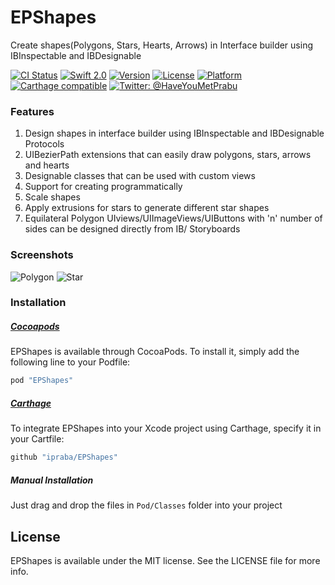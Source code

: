 # EPShapes

Create shapes(Polygons, Stars, Hearts, Arrows) in Interface builder using IBInspectable and IBDesignable 

[![CI Status](http://img.shields.io/travis/ipraba/EPShapes.svg?style=flat)](https://travis-ci.org/ipraba/EPShapes)
[![Swift 2.0](https://img.shields.io/badge/Swift-2.0-orange.svg?style=flat)](https://developer.apple.com/swift/)
[![Version](https://img.shields.io/cocoapods/v/EPShapes.svg?style=flat)](http://cocoapods.org/pods/EPShapes)
[![License](http://img.shields.io/badge/license-MIT-33e0ff.svg)](https://github.com/ipraba/EPShapes/blob/master/LICENSE)
[![Platform](https://img.shields.io/cocoapods/p/EPShapes.svg?style=flat)](http://cocoapods.org/pods/EPShapes)
[![Carthage compatible](https://img.shields.io/badge/Carthage-compatible-4BC51D.svg?style=flat)](https://github.com/Carthage/Carthage)
[![Twitter: @HaveYouMetPrabu](https://img.shields.io/badge/contact-@HaveYouMetPrabu-blue.svg?style=flat)](https://twitter.com/HaveYouMetPrabu)


### Features 

1. Design shapes in interface builder using IBInspectable and IBDesignable Protocols
2. UIBezierPath extensions that can easily draw polygons, stars, arrows and hearts
3. Designable classes that can be used with custom views
4. Support for creating programmatically
5. Scale shapes
6. Apply extrusions for stars to generate different star shapes
7. Equilateral Polygon UIviews/UIImageViews/UIButtons with 'n' number of sides can be designed directly from IB/ Storyboards


### Screenshots

![Polygon](https://raw.githubusercontent.com/ipraba/EPShapes/master/Screenshots/Polygon.gif)
![Star](https://raw.githubusercontent.com/ipraba/EPShapes/master/Screenshots/Star.gif)


### Installation

##### [Cocoapods](http://cocoapods.org)

EPShapes is available through CocoaPods. To install it, simply add the following line to your Podfile:
```ruby
pod "EPShapes"
```

##### [Carthage](https://github.com/Carthage/Carthage#if-youre-building-for-ios)

To integrate EPShapes into your Xcode project using Carthage, specify it in your Cartfile:
```ruby
github "ipraba/EPShapes"
```

##### Manual Installation

Just drag and drop the files in `Pod/Classes` folder into your project


## License

EPShapes is available under the MIT license. See the LICENSE file for more info.
